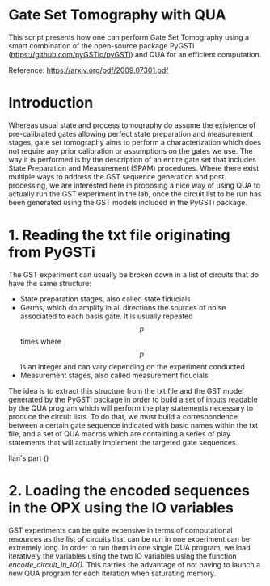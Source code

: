 # Gate Set Tomography with QUA

This script presents how one can perform Gate Set Tomography using a smart combination of the open-source package PyGSTi (https://github.com/pyGSTio/pyGSTi) and QUA for an efficient computation.

Reference: https://arxiv.org/pdf/2009.07301.pdf
# Introduction

Whereas usual state and process tomography do assume the existence of pre-calibrated gates allowing perfect state preparation and measurement stages, gate set tomography aims to perform a characterization which does not require any prior calibration or assumptions on the gates we use.
The way it is performed is by the description of an entire gate set that includes State Preparation and Measurement (SPAM) procedures. Where there exist multiple ways to address the GST sequence generation and post processing, we are interested here in proposing a nice way of using QUA to actually run the GST experiment in the lab, once the circuit list to be run has been generated using the GST models included in the PyGSTi package.

# 1. Reading the txt file originating from PyGSTi
The GST experiment can usually be broken down in a list of circuits that do have the same structure:
- State preparation stages, also called state fiducials
- Germs, which do amplify in all directions the sources of noise associated to each basis gate. It is usually repeated $$p$$ times where $$p$$ is an integer and can vary depending on the experiment conducted
- Measurement stages, also called measurement fiducials

The idea is to extract this structure from the txt file and the GST model generated by the PyGSTi package in order to build a set of inputs readable by the QUA program which will perform the play statements necessary to produce the circuit lists.
To do that, we must build a correspondence between a certain gate sequence indicated with basic names within the txt file, and a set of QUA macros which are containing a series of play statements that will actually implement the targeted gate sequences.

Ilan's part ()

# 2. Loading the encoded sequences in the OPX using the IO variables
GST experiments can be quite expensive in terms of computational resources as the list of circuits that can be run in one experiment can be extremely long. In order to run them in one single QUA program, we load iteratively the variables using the two IO variables using the function *encode_circuit_in_IO().* This carries the advantage of not having to launch a new QUA program for each iteration when saturating memory. 